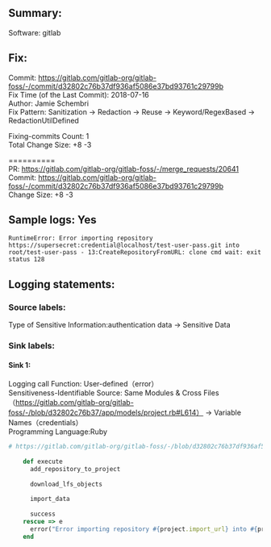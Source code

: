 ## Summary:  
Software: gitlab  
## Fix:  
Commit: https://gitlab.com/gitlab-org/gitlab-foss/-/commit/d32802c76b37df936af5086e37bd93761c29799b  
Fix Time (of the Last Commit): 2018-07-16  
Author: Jamie Schembri  
Fix Pattern: Sanitization -> Redaction -> Reuse -> Keyword/RegexBased -> RedactionUtilDefined  
  
  
Fixing-commits Count: 1  
Total Change Size: +8 -3  
  
==========  
PR: https://gitlab.com/gitlab-org/gitlab-foss/-/merge_requests/20641  
Commit: https://gitlab.com/gitlab-org/gitlab-foss/-/commit/d32802c76b37df936af5086e37bd93761c29799b  
Change Size: +8 -3  
## Sample logs: Yes  
```  
RuntimeError: Error importing repository https://supersecret:credential@localhost/test-user-pass.git into root/test-user-pass - 13:CreateRepositoryFromURL: clone cmd wait: exit status 128  
```  
## Logging statements:  
### Source labels:  
Type of Sensitive Information:authentication data -> Sensitive Data  
### Sink labels:  
#### Sink 1:  
Logging call Function:  User-defined（error）  
Sensitiveness-Identifiable Source:  Same Modules & Cross Files（https://gitlab.com/gitlab-org/gitlab-foss/-/blob/d32802c76b37/app/models/project.rb#L614） -> Variable Names（credentials）  
Programming Language:Ruby  
```ruby  
# https://gitlab.com/gitlab-org/gitlab-foss/-/blob/d32802c76b37df936af5086e37bd93761c29799b/app/services/projects/import_service.rb#L17-27  
  
    def execute  
      add_repository_to_project  
  
      download_lfs_objects  
  
      import_data  
  
      success  
    rescue => e  
      error("Error importing repository #{project.import_url} into #{project.full_path} - #{e.message}") # HERE IS THE SINK 1  
    end  
  
  
```  
